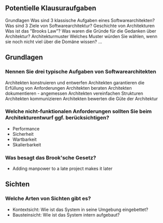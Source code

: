 ## Potentielle Klausuraufgaben
  Grundlagen
    Was sind 3 klassische Aufgaben eines Softwarearchitekten?
    Was sind 3 Ziele von Softwarearchitektur?
  Geschichte von Architekturen
    Was ist das "Brooks Law"?
    Was waren die Gründe für die Gedanken über Architektur?
  Architekturmuster
    Welches Muster würden Sie wählen, wenn sie noch nicht viel über die Domäne wissen?
    ...


## Grundlagen
### Nennen Sie drei typische Aufgaben von Softwarearchitekten
Architekten konstruieren und entwerfen
Architekten garantieren die Erfüllung von Anforderungen
Architekten beraten
Architekten dokumentieren - angemessen
Architekten vereinfachen Strukturen
Architekten kommunizieren
Architekten bewerten die Güte der Architektur

### Welche nicht-funktionalen Anforderungen sollten Sie beim Architekturentwurf ggf. berücksichtigen?
* Performance
* Sicherheit
* Wartbarkeit
* Skalierbarkeit

### Was besagt das Brook'sche Gesetz?
* Adding manpower to a late project makes it later
## Sichten
### Welche Arten von Sichten gibt es?

* Kontextsicht: Wie ist das System in seine Umgebung eingebettet?
* Bausteinsicht: Wie ist das System intern aufgebaut?
* Laufzeitsicht: Wie läuft das System ab?
* Verteilungssicht / Infrastruktursicht: In welcher Umgebung läuft das System ab?

# Architekturmuster

### Nennen und erläutern Sie drei Anti-Patterns

* God-Object / Blob
* Big Ball of Mud
* Lavaflow

### Für welche Systeme würden Sie eine Blackboard-Architektur verwenden?
Wenn das Ziel noch relativ unbekannt ist.

